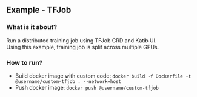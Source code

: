 ## Example - TFJob

### What is it about?
Run a distributed training job using TFJob CRD and Katib UI.  
Using this example, training job is split across multiple GPUs.

### How to run?
- Build docker image with custom code: `docker build -f Dockerfile -t @username/custom-tfjob . --network=host`
- Push docker image: `docker push @username/custom-tfjob`
